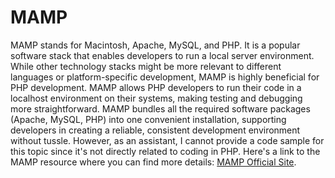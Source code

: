 # MAMP

MAMP stands for Macintosh, Apache, MySQL, and PHP. It is a popular software stack that enables developers to run a local server environment. While other technology stacks might be more relevant to different languages or platform-specific development, MAMP is highly beneficial for PHP development. MAMP allows PHP developers to run their code in a localhost environment on their systems, making testing and debugging more straightforward. MAMP bundles all the required software packages (Apache, MySQL, PHP) into one convenient installation, supporting developers in creating a reliable, consistent development environment without tussle. However, as an assistant, I cannot provide a code sample for this topic since it's not directly related to coding in PHP. Here's a link to the MAMP resource where you can find more details: [MAMP Official Site](https://www.mamp.info/en/).